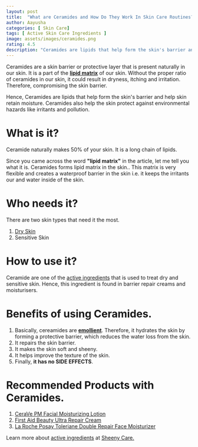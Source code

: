```yaml
---
layout: post
title:  "What are Ceramides and How Do They Work In Skin Care Routines?"
author: Aayusha
categories: [ Skin Care]
tags: [ Active Skin Care Ingredients ]
image: assets/images/ceramides.png
rating: 4.5
description: "Ceramides are lipids that help form the skin's barrier and help skin retain moisture. Ceramides also help the skin protect against environmental hazards like irritants and pollution."
---
```


Ceramides are a skin barrier or protective layer that is present naturally in our skin. It is a part of the **<a href="https://www.google.com/search?client=ubuntu&hs=wcf&channel=fs&sxsrf=ALeKk01vOXP40qPHjQ8BGTlRU17Llbb6Cg%3A1600836946253&ei=UtVqX_6LD82a4-EPqcqh2Ao&q=lipid+matrix&oq=lipid+matrix&gs_lcp=CgZwc3ktYWIQAzICCAAyAggAMgYIABAWEB4yBggAEBYQHjIGCAAQFhAeMgYIABAWEB4yBggAEBYQHjIGCAAQFhAeMgYIABAWEB4yBggAEBYQHjoECAAQRzoECAAQQzoFCC4QsQM6BQgAELEDOggIABCxAxCDAToECCMQJzoECC4QJzoCCC46BQgAEJECOgQIABAKUIalxgFY1rTGAWCUt8YBaABwAngAgAGLAogBjBWSAQQyLTEymAEAoAEBqgEHZ3dzLXdpesgBCMABAQ&sclient=psy-ab&ved=0ahUKEwj-_Jisvv7rAhVNzTgGHSllCKsQ4dUDCAw&uact=5" target="_blank" rel="nofollow">lipid matrix</a>** of our skin. Without the proper ratio of ceramides in our skin, it could result in dryness, itching and irritation. Therefore, compromising the skin barrier.

Hence, Ceramides are lipids that help form the skin's barrier and help skin retain moisture. Ceramides also help the skin protect against environmental hazards like irritants and pollution.

# What is it?
Ceramide naturally makes 50% of your skin. It is a long chain of lipids. 

Since you came across the word **"lipid matrix"** in the article, let me tell you what it is. Ceramides forms lipid matrix in the skin.. This matrix is very flexible and creates a waterproof barrier in the skin i.e. it keeps the irritants our and water inside of the skin.

# Who needs it?
There are two skin types that need it the most.

1. <a href="https://www.sheenycare.com/dry-skin-causes-and-treatment/" target="_blank">Dry Skin</a>
2. Sensitive Skin

# How to use it?
Ceramide are one of the <a href="https://www.sheenycare.com/active-ingredients-for-skin-care/" rel="dofollow" target="_blank">active ingredients</a> that is used to treat dry and sensitive skin. Hence, this ingredient is found in barrier repair creams and moisturisers.

# Benefits of using Ceramides.
1. Basically, cereamides are **<a href="https://www.google.com/search?channel=fs&client=ubuntu&q=emollient" target="_blank" rel="nofollow">emollient</a>**. Therefore, it hydrates the skin by forming a protective barrier, which reduces the water loss from the skin.
2. It repairs the skin barrier.
3. It makes the skin soft and sheeny.
4. It helps improve the texture of the skin.
5. Finally, **it has no SIDE EFFECTS**.

# Recommended Products with Ceramides.

1. <a href="https://www.cerave.com/skincare/moisturizers/pm-facial-moisturizing-lotion" target="_blank" rel="nofollow">CeraVe PM Facial Moisturizing Lotion</a>
2. <a href="https://www.firstaidbeauty.com/skin-care-products/moisturizers/ultra-repair-cream" target="_blank" rel="nofollow">First Aid Beauty Ultra Repair Cream</a>
3. <a href="https://www.laroche-posay.us/face-and-body-skin-care/face-products/face-moisturizer/toleriane-double-repair-face-moisturizer-3337875545792.html" target="_blank" rel="nofollow">La Roche Posay Toleriane Double Repair Face Moisturizer </a>


Learn more about <a href="https://www.sheenycare.com/active-ingredients-for-skin-care/" rel="dofollow" target="_blank">active ingredients</a> at <a href="https://www.sheenycare.com/active-ingredients-for-skin-care/" rel="dofollow" target="_blank">Sheeny Care.</a>
